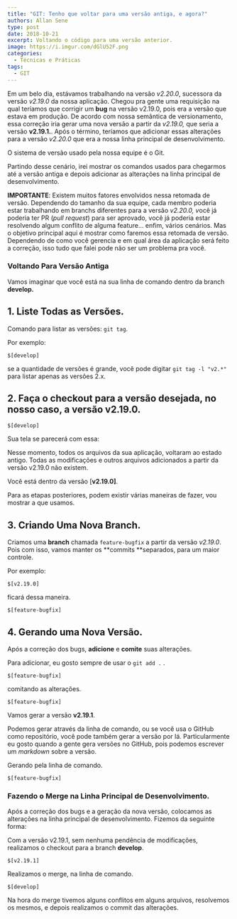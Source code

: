 ```yaml
---
title: "GIT: Tenho que voltar para uma versão antiga, e agora?"
authors: Allan Sene
type: post
date: 2018-10-21
excerpt: Voltando o código para uma versão anterior.
image: https://i.imgur.com/dGlU52F.png
categories:
  - Técnicas e Práticas
tags:
  - GIT
---
```


Em um belo dia, estávamos trabalhando na versão *v2.20.0*, sucessora da versão
*v2.19.0* da nossa aplicação. Chegou pra gente uma requisição na qual teríamos
que corrigir um **bug** na versão v2.19.0, pois era a versão que estava em
produção. De acordo com nossa semântica de versionamento, essa correção iria
gerar uma nova versão a partir da *v2.19.0,* que seria a versão **v2.19.1.**. Após o término, teríamos que adicionar essas alterações para a versão *v2.20.0* que era a nossa linha principal de desenvolvimento.

O sistema de versão usado pela nossa equipe é o Git.

Partindo desse cenário, irei mostrar os comandos usados para chegarmos até a
versão antiga e depois adicionar as alterações na linha principal de
desenvolvimento.

**IMPORTANTE**: Existem muitos fatores envolvidos nessa retomada de versão.
Dependendo do tamanho da sua equipe, cada membro poderia estar trabalhando em
branchs diferentes para a versão *v2.20.0, v*ocê já poderia ter PR (*pull
request*) para ser aprovado, você já poderia estar resolvendo algum conflito de
alguma feature… enfim, vários cenários. Mas o objetivo principal aqui é mostrar
como faremos essa retomada de versão. Dependendo de como você gerencia e em qual
área da aplicação será feito a correção, isso tudo que falei pode não ser um
problema pra você.

### Voltando Para Versão Antiga

Vamos imaginar que você está na sua linha de comando dentro da branch
**develop.**

## 1. Liste Todas as Versões.

Comando para listar as versões: `git tag`.

Por exemplo:

    $[develop] 

se a quantidade de versões é grande, você pode digitar `git tag -l "v2.*"` para
listar apenas as versões 2.x.

## 2. Faça o checkout para a versão desejada, no nosso caso, a versão v2.19.0.

    $[develop] 

Sua tela se parecerá com essa:

Nesse momento, todos os arquivos da sua aplicação, voltaram ao estado antigo.
Todas as modificações e outros arquivos adicionados a partir da versão v2.19.0
não existem.

Você está dentro da versão [**v2.19.0]**.

Para as etapas posteriores, podem existir várias maneiras de fazer, vou mostrar
a que usamos.

## 3. Criando Uma Nova Branch.

Criamos uma **branch** chamada `feature-bugfix` a partir da versão *v2.19.0*.
Pois com isso, vamos manter os **commits **separados, para um maior controle.

Por exemplo:

    $[v2.19.0] 

ficará dessa maneira.

    $[feature-bugfix]

## 4. Gerando uma Nova Versão.

Após a correção dos bugs, **adicione** e **comite** suas alterações.

Para adicionar, eu gosto sempre de usar o `git add .` .

    $[feature-bugfix] 

comitando as alterações.

    $[feature-bugfix] 

Vamos gerar a versão **v2.19.1**.

Podemos gerar através da linha de comando, ou se você usa o GitHub como
repositório, você pode também gerar a versão por lá. Particularmente eu gosto
quando a gente gera versões no GitHub, pois podemos escrever um *markdown* sobre
a versão.

Gerando pela linha de comando.

    $[feature-bugfix] 

### Fazendo o Merge na Linha Principal de Desenvolvimento.

Após a correção dos bugs e a geração da nova versão, colocamos as alterações na
linha principal de desenvolvimento. Fizemos da seguinte forma:

Com a versão v2.19.1, sem nenhuma pendência de modificações, realizamos o
checkout para a branch **develop**.

    $[v2.19.1] 

Realizamos o merge, na linha de comando.

    $[develop] 

Na hora do merge tivemos alguns conflitos em alguns arquivos, resolvemos os
mesmos, e depois realizamos o commit das alterações.

